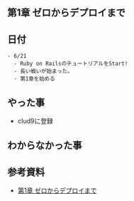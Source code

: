 ## 第1章 ゼロからデプロイまで


## 日付

```
- 6/21
  - Ruby on RailsのチュートリアルをStart!
  - 長い戦いが始まった。
  - 第1章を始める
```

## やった事

- clud9に登録

## わからなかった事



## 参考資料

- [第1章 ゼロからデプロイまで](https://railstutorial.jp/chapters/beginning?version=5.0#cha-beginning)
